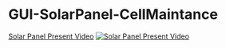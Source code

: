 # GUI-SolarPanel-CellMaintance
[Solar Panel Present Video](https://www.youtube.com/watch?v=hONfz0v8PSM)
[![Solar Panel Present Video](https://www.youtube.com/watch?v=hONfz0v8PSM)](https://www.youtube.com/watch?v=hONfz0v8PSM)
